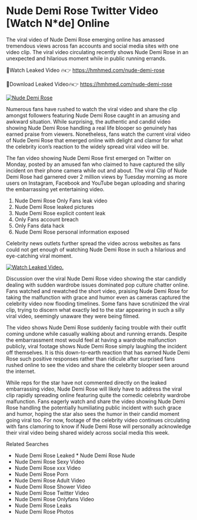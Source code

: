 ﻿# Nude Demi Rose Twitter Video [Watch N*de] Online

The viral video of ﻿Nude Demi Rose emerging online has amassed tremendous views across fan accounts and social media sites with one video clip. The viral video circulating recently shows ﻿Nude Demi Rose in an unexpected and hilarious moment while in public running errands. 

🔴Watch Leaked Video 🔥👉  https://hmhmed.com/nude-demi-rose 

🔴Download Leaked Video🔥👉  https://hmhmed.com/nude-demi-rose 

[![Nude Demi Rose](https://i.imgur.com/dJHk4Zq.gif)](https://hmhmed.com/nude-demi-rose)

Numerous fans have rushed to watch the viral video and share the clip amongst followers featuring ﻿Nude Demi Rose caught in an amusing and awkward situation. While surprising, the authentic and candid video showing ﻿Nude Demi Rose handling a real life blooper so genuinely has earned praise from viewers. Nonetheless, fans watch the current viral video of ﻿Nude Demi Rose that emerged online with delight and clamor for what the celebrity icon’s reaction to the widely spread viral video will be.

The fan video showing ﻿Nude Demi Rose first emerged on Twitter on Monday, posted by an amused fan who claimed to have captured the silly incident on their phone camera while out and about. The viral Clip of ﻿Nude Demi Rose had garnered over 2 million views by Tuesday morning as more users on Instagram, Facebook and YouTube began uploading and sharing the embarrassing yet entertaining video. 

1. ﻿Nude Demi Rose Only Fans leak video
2. ﻿Nude Demi Rose leaked pictures
3. ﻿Nude Demi Rose explicit content leak
4. Only Fans account breach
5. Only Fans data hack
6. ﻿Nude Demi Rose personal information exposed

Celebrity news outlets further spread the video across websites as fans could not get enough of watching ﻿Nude Demi Rose in such a hilarious and eye-catching viral moment. 

[![Watch Leaked Video.](https://miro.medium.com/v2/resize:fit:828/format:webp/1*cilzJN44JGOrTw9NJCrNHA.gif "Watch Leaked Video")](https://hmhmed.com/nude-demi-rose)

Discussion over the viral ﻿Nude Demi Rose video showing the star candidly dealing with sudden wardrobe issues dominated pop culture chatter online. Fans watched and rewatched the short video, praising ﻿Nude Demi Rose for taking the malfunction with grace and humor even as cameras captured the celebrity video now flooding timelines. Some fans have scrutinized the viral clip, trying to discern what exactly led to the star appearing in such a silly viral video, seemingly unaware they were being filmed.

The video shows ﻿Nude Demi Rose suddenly facing trouble with their outfit coming undone while casually walking about and running errands. Despite the embarrassment most would feel at having a wardrobe malfunction publicly, viral footage shows ﻿Nude Demi Rose simply laughing the incident off themselves. It is this down-to-earth reaction that has earned ﻿Nude Demi Rose such positive responses rather than ridicule after surprised fans rushed online to see the video and share the celebrity blooper seen around the internet.  

While reps for the star have not commented directly on the leaked embarrassing video, ﻿Nude Demi Rose will likely have to address the viral clip rapidly spreading online featuring quite the comedic celebrity wardrobe malfunction. Fans eagerly watch and share the video showing ﻿Nude Demi Rose handling the potentially humiliating public incident with such grace and humor, hoping the star also sees the humor in their candid moment going viral too. For now, footage of the celebrity video continues circulating with fans clamoring to know if ﻿Nude Demi Rose will personally acknowledge their viral video being shared widely across social media this week.

Related Searches
* ﻿Nude Demi Rose Leaked
﻿* Nude Demi Rose Nude
* ﻿Nude Demi Rose Sexy Video
* ﻿Nude Demi Rose xxx Video
* ﻿Nude Demi Rose Porn
* ﻿Nude Demi Rose Adult Video
* ﻿Nude Demi Rose Shower Video
* ﻿Nude Demi Rose Twitter Video
* ﻿Nude Demi Rose Onlyfans Video
* ﻿Nude Demi Rose Leaks
* ﻿Nude Demi Rose Photos